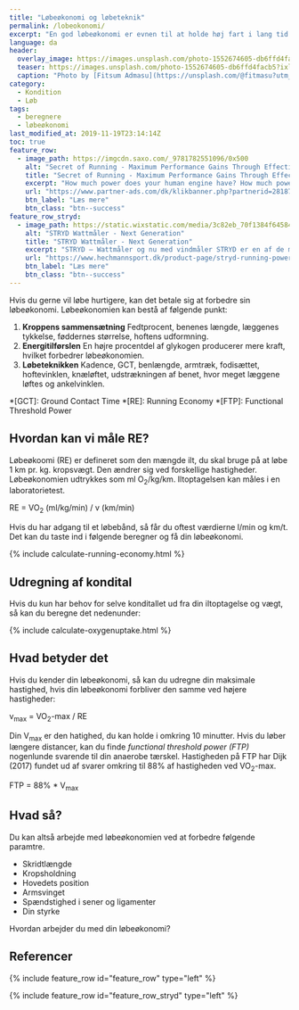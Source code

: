```yaml
---
title: "Løbeøkonomi og løbeteknik"
permalink: /lobeokonomi/
excerpt: "En god løbeøkonomi er evnen til at holde høj fart i lang tid ved et minimalt energiforbrug, men hvordan beregner man det egentlig?"
language: da
header:
  overlay_image: https://images.unsplash.com/photo-1552674605-db6ffd4facb5?ixlib=rb-1.2.1&ixid=eyJhcHBfaWQiOjEyMDd9&auto=format&fit=crop&w=2100&q=80
  teaser: https://images.unsplash.com/photo-1552674605-db6ffd4facb5?ixlib=rb-1.2.1&ixid=eyJhcHBfaWQiOjEyMDd9&auto=format&fit=crop&w=400&q=80
  caption: "Photo by [Fitsum Admasu](https://unsplash.com/@fitmasu?utm_medium=referral&utm_campaign=photographer-credit&utm_content=creditBadge) on Unsplash"
category:
  - Kondition
  - Løb
tags:
  - beregnere
  - løbeøkonomi
last_modified_at: 2019-11-19T23:14:14Z
toc: true
feature_row:
  - image_path: https://imgcdn.saxo.com/_9781782551096/0x500
    alt: "Secret of Running - Maximum Performance Gains Through Effective Power Metering and Training"
    title: "Secret of Running - Maximum Performance Gains Through Effective Power Metering and Training"
    excerpt: "How much power does your human engine have? How much power do you need for running in different conditions? How can you optimize your training and racing performance?"
    url: "https://www.partner-ads.com/dk/klikbanner.php?partnerid=28187&bannerid=43264&htmlurl=https://www.saxo.com/dk/secret-of-running_hans-van-dijk_paperback_9781782551096"
    btn_label: "Læs mere"
    btn_class: "btn--success"
feature_row_stryd:
  - image_path: https://static.wixstatic.com/media/3c82eb_70f1384f64584b009ccc002dbe0fe482~mv2.jpg/v1/fill/w_630,h_630,al_c,q_85,usm_0.66_1.00_0.01/3c82eb_70f1384f64584b009ccc002dbe0fe482~mv2.webp
    alt: "STRYD Wattmåler - Next Generation"
    title: "STRYD Wattmåler - Next Generation"
    excerpt: "STRYD – Wattmåler og nu med vindmåler STRYD er en af de mest nyttige og imponerende teknologiske løbegadgets, der er til rådighed på markedet"
    url: "https://www.hechmannsport.dk/product-page/stryd-running-power-meter"
    btn_label: "Læs mere"
    btn_class: "btn--success"
---
```


Hvis du gerne vil løbe hurtigere, kan det betale sig at forbedre sin løbeøkonomi. Løbeøkonomien kan bestå af følgende punkt:

1. **Kroppens sammensætning**
   Fedtprocent, benenes længde, læggenes tykkelse, føddernes størrelse, hoftens udformning. 
2. **Energitilførslen**
   En højre procentdel af glykogen producerer mere kraft, hvilket forbedrer løbeøkonomien.
3. **Løbeteknikken**
   Kadence, GCT, benlængde, armtræk, fodisættet, hoftevinklen, knæløftet, udstrækningen af benet, hvor meget læggene løftes og ankelvinklen.

*[GCT]: Ground Contact Time
*[RE]: Running Economy
*[FTP]: Functional Threshold Power

## Hvordan kan vi måle RE?

Løbeøkoomi (RE) er defineret som den mængde ilt, du skal bruge på at løbe 1 km pr. kg. kropsvægt. Den ændrer sig ved forskellige hastigheder. Løbeøkonomien udtrykkes som ml O<sub>2</sub>/kg/km. Iltoptagelsen kan måles i en laboratorietest.

RE = VO<sub>2</sub> (ml/kg/min) / v (km/min)

Hvis du har adgang til et løbebånd, så får du oftest værdierne l/min og km/t. Det kan du taste ind i følgende beregner og få din løbeøkonomi.

{% include calculate-running-economy.html %}

## Udregning af kondital

Hvis du kun har behov for selve konditallet ud fra din iltoptagelse og vægt, så kan du beregne det nedenunder:

{% include calculate-oxygenuptake.html %}

## Hvad betyder det

Hvis du kender din løbeøkonomi, så kan du udregne din maksimale hastighed, hvis din løbeøkonomi forbliver den samme ved højere hastigheder:

v<sub>max</sub> = VO<sub>2</sub>-max / RE

Din V<sub>max</sub> er den hatighed, du kan holde i omkring 10 minutter. Hvis du løber længere distancer, kan du finde _functional threshold power (FTP)_ nogenlunde svarende til din anaerobe tærskel. Hastigheden på FTP har Dijk (2017) fundet ud af svarer omkring til 88% af hastigheden ved VO<sub>2</sub>-max. 

FTP = 88% * V<sub>max</sub>

## Hvad så?

Du kan altså arbejde med løbeøkonomien ved at forbedre følgende paramtre.

- Skridtlængde
- Kropsholdning
- Hovedets position
- Armsvinget
- Spændstighed i sener og ligamenter
- Din styrke

Hvordan arbejder du med din løbeøkonomi?

## Referencer

{% include feature_row id="feature_row" type="left" %}

{% include feature_row id="feature_row_stryd" type="left" %}
